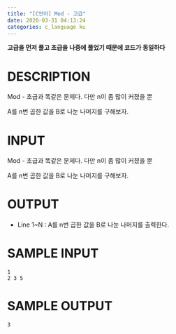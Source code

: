 ```yaml
---
title: "[C언어] Mod - 고급"
date: 2020-03-31 04:13:24
categories: c_language ku
---
```


**고급을 먼저 풀고 초급을 나중에 풀었기 때문에 코드가 동일하다**

# DESCRIPTION
Mod - 초급과 똑같은 문제다. 다만 n이 좀 많이 커졌을 뿐

A를 n번 곱한 값을 B로 나눈 나머지를 구해보자.

# INPUT
Mod - 초급과 똑같은 문제다. 다만 n이 좀 많이 커졌을 뿐

A를 n번 곱한 값을 B로 나눈 나머지를 구해보자.

# OUTPUT
* Line 1~N : A를 n번 곱한 값을 B로 나눈 나머지를 출력한다.

# SAMPLE INPUT
```
1
2 3 5
```

# SAMPLE OUTPUT
```
3
```

<script src="https://gist.github.com/DetegiCE/8183bd71f5f781535dc2253c66dd2417.js"></script>
